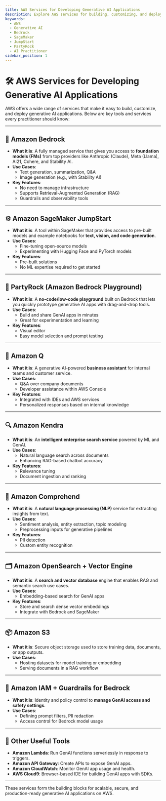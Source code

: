 ```yaml
---
title: AWS Services for Developing Generative AI Applications
description: Explore AWS services for building, customizing, and deploying generative AI applications, including Amazon Bedrock, SageMaker JumpStart, and PartyRock, for the AWS AI Practitioner exam.
keywords:
  - AWS
  - Generative AI
  - Bedrock
  - SageMaker
  - JumpStart
  - PartyRock
  - AI Practitioner
sidebar_position: 1
---
```


# 🛠️ AWS Services for Developing Generative AI Applications

AWS offers a wide range of services that make it easy to build, customize, and deploy generative AI applications. Below are key tools and services every practitioner should know:

---

## 🔷 Amazon Bedrock
- **What it is**: A fully managed service that gives you access to **foundation models (FMs)** from top providers like Anthropic (Claude), Meta (Llama), AI21, Cohere, and Stability AI.
- **Use Cases**:
  - Text generation, summarization, Q&A
  - Image generation (e.g., with Stability AI)
- **Key Features**:
  - No need to manage infrastructure
  - Supports Retrieval-Augmented Generation (RAG)
  - Guardrails and observability tools

---

## ⚙️ Amazon SageMaker JumpStart
- **What it is**: A tool within SageMaker that provides access to pre-built models and example notebooks for **text, vision, and code generation**.
- **Use Cases**:
  - Fine-tuning open-source models
  - Experimenting with Hugging Face and PyTorch models
- **Key Features**:
  - Pre-built solutions
  - No ML expertise required to get started

---

## 🧪 PartyRock (Amazon Bedrock Playground)
- **What it is**: A **no-code/low-code playground** built on Bedrock that lets you quickly prototype generative AI apps with drag-and-drop tools.
- **Use Cases**:
  - Build and share GenAI apps in minutes
  - Great for experimentation and learning
- **Key Features**:
  - Visual editor
  - Easy model selection and prompt testing

---

## 🧠 Amazon Q
- **What it is**: A generative AI-powered **business assistant** for internal teams and customer service.
- **Use Cases**:
  - Q&A over company documents
  - Developer assistance within AWS Console
- **Key Features**:
  - Integrated with IDEs and AWS services
  - Personalized responses based on internal knowledge

---

## 🔍 Amazon Kendra
- **What it is**: An **intelligent enterprise search service** powered by ML and GenAI.
- **Use Cases**:
  - Natural language search across documents
  - Enhancing RAG-based chatbot accuracy
- **Key Features**:
  - Relevance tuning
  - Document ingestion and ranking

---

## 🧬 Amazon Comprehend
- **What it is**: A **natural language processing (NLP)** service for extracting insights from text.
- **Use Cases**:
  - Sentiment analysis, entity extraction, topic modeling
  - Preprocessing inputs for generative pipelines
- **Key Features**:
  - PII detection
  - Custom entity recognition

---

## 🗂️ Amazon OpenSearch + Vector Engine
- **What it is**: A **search and vector database** engine that enables RAG and semantic search use cases.
- **Use Cases**:
  - Embedding-based search for GenAI apps
- **Key Features**:
  - Store and search dense vector embeddings
  - Integrate with Bedrock and SageMaker

---

## 📦 Amazon S3
- **What it is**: Secure object storage used to store training data, documents, or app outputs.
- **Use Cases**:
  - Hosting datasets for model training or embedding
  - Serving documents in a RAG workflow

---

## 🔐 Amazon IAM + Guardrails for Bedrock
- **What it is**: Identity and policy control to **manage GenAI access and safety settings**.
- **Use Cases**:
  - Defining prompt filters, PII redaction
  - Access control for Bedrock model usage

---

## 🧰 Other Useful Tools
- **Amazon Lambda**: Run GenAI functions serverlessly in response to triggers.
- **Amazon API Gateway**: Create APIs to expose GenAI apps.
- **Amazon CloudWatch**: Monitor GenAI app usage and health.
- **AWS Cloud9**: Browser-based IDE for building GenAI apps with SDKs.

---

These services form the building blocks for scalable, secure, and production-ready generative AI applications on AWS.
